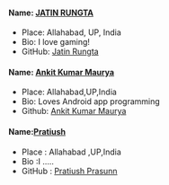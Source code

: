 #### Name: [JATIN RUNGTA](https://github.com/urdarinda)
- Place: Allahabad, UP, India
- Bio: I love gaming! 
- GitHub: [Jatin Rungta](https://github.com/urdarinda)

#### Name: [Ankit Kumar Maurya](https://github.com/mauryaankitsh)
- Place: Allahabad,UP,India
- Bio: Loves Android app programming
- Github: [Ankit Kumar Maurya](https://github.com/mauryaankitsh)

#### Name:[Pratiush](https://github.com/Pratiush)
- Place : Allahabad ,UP,India
- Bio :I .....
- GitHub : [Pratiush Prasunn](https://github.com/Pratiush)
